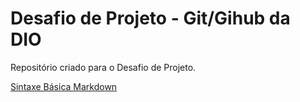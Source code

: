 # Desafio de Projeto - Git/Gihub da DIO 
Repositório criado para o Desafio de Projeto.

[Sintaxe Básica Markdown](https://www.markdownguide.org/basic-syntax/)
